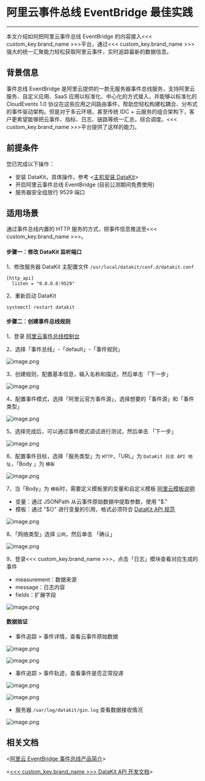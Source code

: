 # 阿里云事件总线 EventBridge 最佳实践

---

本文介绍如何把阿里云事件总线 EventBridge 的内容接入<<< custom_key.brand_name >>>平台，通过<<< custom_key.brand_name >>>强大的统一汇聚能力轻松获取阿里云事件，实时追踪最新的数据信息。



## 背景信息 

事件总线 EventBridge 是阿里云提供的一款无服务器事件总线服务，支持阿里云服务、自定义应用、SaaS 应用以标准化、中心化的方式接入，并能够以标准化的 CloudEvents 1.0 协议在这些应用之间路由事件，帮助您轻松构建松耦合、分布式的事件驱动架构。但是对于多云环境，甚至传统 IDC + 云服务的组合架构下，客户更希望能够把云事件、指标、日志、链路等统一汇总，综合调度。<<< custom_key.brand_name >>>平台提供了这样的能力。



## 前提条件

您已完成以下操作：

- 安装 DataKit，具体操作，参考 <[主机安装 DataKit](../../datakit/datakit-install.md)>
- 开启阿里云事件总线 EventBridge (目前公测期间免费使用)
- 服务器安全组放行 9529 端口



## 适用场景

通过事件总线内置的 HTTP 服务的方式，把事件信息推送至<<< custom_key.brand_name >>>。

#### 步骤一：修改 DataKit 监听端口

1、修改服务器 DataKit 主配置文件 `/usr/local/datakit/conf.d/datakit.conf`

```shell
[http_api]
  listen = "0.0.0.0:9529"
```

2、重新启动 DataKit
```shell
systemctl restart datakit
```
#### 步骤二：创建事件总线规则

1、登录 [阿里云事件总线控制台](https://eventbridge.console.aliyun.com/overview)

2、选择「事件总线」-「default」-「事件规则」

![image.png](../images/aliyun-eventbridge-1.png)

3、创建规则，配置基本信息，输入名称和描述，然后单击 「下一步」

![image.png](../images/aliyun-eventbridge-2.png)

4、配置事件模式，选择「阿里云官方事件源」，选择想要的「事件源」和「事件类型」

![image.png](../images/aliyun-eventbridge-3.png)

5、选择完成后，可以通过事件模式调试进行测试，然后单击 「下一步」

![image.png](../images/aliyun-eventbridge-4.png)

6、配置事件目标，选择「服务类型」为 `HTTP`，「URL」为 `DataKit 日志 API 地址`，「Body 」为 `模板`

![image.png](../images/aliyun-eventbridge-5.png)

7、当「Body」为 `模板`时，需要定义模板里的变量和自定义模板 [阿里云模板说明](https://help.aliyun.com/document_detail/181429.html#section-tdd-mia-lol)

- 变量：通过 JSONPath 从云事件原始数据中提取参数，使用 "$." 
- 模板：通过 "${}" 进行变量的引用，格式必须符合 [DataKit API 规范](../../datakit/apis.md#api-logging-example)

![image.png](../images/aliyun-eventbridge-6.png)

8、「网络类型」选择 `公网`，然后单击 「确认」

![image.png](../images/aliyun-eventbridge-7.png)

9、登录<<< custom_key.brand_name >>>，点击「日志」模块查看对应生成的事件

- measurement：数据来源
- message：日志内容
- fields：扩展字段

![image.png](../images/aliyun-eventbridge-8.png)

#### 数据验证

- 事件追踪 > 事件详情，查看云事件原始数据

![image.png](../images/aliyun-eventbridge-9.png)

![image.png](../images/aliyun-eventbridge-10.png)

- 事件追踪 > 事件轨迹，查看事件是否正常投递

![image.png](../images/aliyun-eventbridge-11.png)

![image.png](../images/aliyun-eventbridge-12.png)

- 服务器 `/var/log/datakit/gin.log` 查看数据接收情况

![image.png](../images/aliyun-eventbridge-13.png)

## 相关文档

<[阿里云 EventBridge 事件总线产品简介](https://help.aliyun.com/document_detail/163239.html)>

<[<<< custom_key.brand_name >>> DataKit API 开发文档](../../datakit/apis.md)>